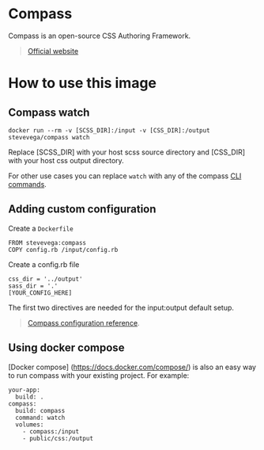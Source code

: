 # Compass

Compass is an open-source CSS Authoring Framework.

> [Official website](http://compass-style.org/)

# How to use this image

## Compass watch

    docker run --rm -v [SCSS_DIR]:/input -v [CSS_DIR]:/output stevevega/compass watch

Replace [SCSS_DIR] with your host scss source directory and [CSS_DIR] with your host css output directory.

For other use cases you can replace `watch` with any of the compass [CLI commands](http://compass-style.org/help/documentation/command-line/).

## Adding custom configuration

Create a `Dockerfile`

    FROM stevevega:compass
    COPY config.rb /input/config.rb

Create a config.rb file
    
    css_dir = '../output'
    sass_dir = '.'
    [YOUR_CONFIG_HERE]

The first two directives are needed for the input:output default setup.

> [Compass configuration reference](http://compass-style.org/help/documentation/configuration-reference/).

## Using docker compose

[Docker compose] (https://docs.docker.com/compose/) is also an easy way to run compass with your existing project. For example:

    your-app:
      build: .
    compass:
      build: compass
      command: watch
      volumes:
        - compass:/input
        - public/css:/output
